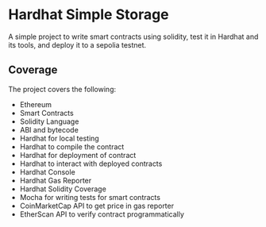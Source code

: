 # Hardhat Simple Storage

A simple project to write smart contracts using solidity, test it in Hardhat and its tools, and deploy it to a sepolia testnet.

## Coverage

The project covers the following:

- Ethereum
- Smart Contracts
- Solidity Language
- ABI and bytecode
- Hardhat for local testing
- Hardhat to compile the contract
- Hardhat for deployment of contract
- Hardhat to interact with deployed contracts
- Hardhat Console
- Hardhat Gas Reporter
- Hardhat Solidity Coverage
- Mocha for writing tests for smart contracts
- CoinMarketCap API to get price in gas reporter
- EtherScan API to verify contract programmatically
